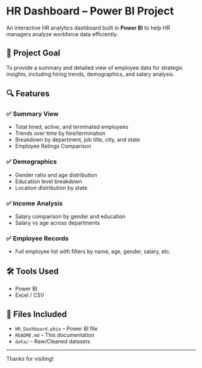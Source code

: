 # HR Dashboard – Power BI Project

An interactive HR analytics dashboard built in **Power BI** to help HR managers analyze workforce data efficiently.

## 🚀 Project Goal

To provide a summary and detailed view of employee data for strategic insights, including hiring trends, demographics, and salary analysis.

## 🔍 Features

### ✅ Summary View
- Total hired, active, and terminated employees
- Trends over time by hire/termination
- Breakdown by department, job title, city, and state
- Employee Ratings Comparison

### ✅ Demographics
- Gender ratio and age distribution
- Education level breakdown
- Location distribution by state

### ✅ Income Analysis
- Salary comparison by gender and education
- Salary vs age across departments

### ✅ Employee Records
- Full employee list with filters by name, age, gender, salary, etc.

## 🛠️ Tools Used

- Power BI  
- Excel / CSV 

## 📎 Files Included

- `HR_Dashboard.pbix` – Power BI file  
- `README.md` – This documentation  
- `data/` – Raw/Cleaned datasets
  
---

Thanks for visiting!
